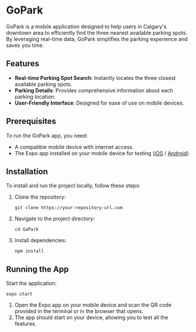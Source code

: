 # GoPark

GoPark is a mobile application designed to help users in Calgary's downtown area to efficiently find the three nearest available parking spots. By leveraging real-time data, GoPark simplifies the parking experience and saves you time.

## Features

- **Real-time Parking Spot Search**: Instantly locates the three closest available parking spots.
- **Parking Details**: Provides comprehensive information about each parking location.
- **User-Friendly Interface**: Designed for ease of use on mobile devices.

## Prerequisites

To run the GoPark app, you need:

- A compatible mobile device with internet access.
- The Expo app installed on your mobile device for testing ([iOS](https://apps.apple.com/app/expo-go/id982107779) / [Android](https://play.google.com/store/apps/details?id=host.exp.exponent)).

## Installation

To install and run the project locally, follow these steps:

1. Clone the repository:
    ```
    git clone https://your-repository-url.com
    ```
2. Navigate to the project directory:
    ```
    cd GoPark
    ```
3. Install dependencies:
    ```
    npm install
    ```

## Running the App
Start the application:
```
expo start
```

1. Open the Expo app on your mobile device and scan the QR code provided in the terminal or in the browser that opens.
2. The app should start on your device, allowing you to test all the features.
